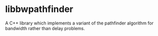 libbwpathfinder
===============

A C++ library which implements a variant of the pathfinder algorithm for bandwidth rather than delay problems.
